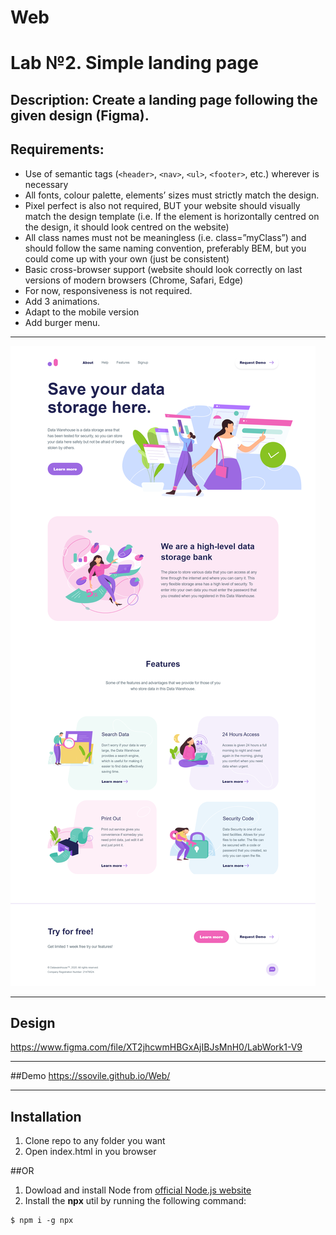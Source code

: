 # Web
# Lab №2. Simple landing page

## <b>Description:</b> Create a landing page following the given design (Figma).

## <b>Requirements:</b>

- Use of semantic tags (`<header>`, `<nav>`, `<ul>`, `<footer>`, etc.) wherever is necessary
- All fonts, colour palette, elements’ sizes must strictly match the design.
- Pixel perfect is also not required, BUT your website should visually match the design template (i.e. If the element is horizontally centred on the design, it should look centred on the website)
- All class names must not be meaningless (i.e. class=”myClass”) and should follow the same naming convention, preferably BEM, but you could come up with your own (just be consistent)
- Basic cross-browser support (website should look correctly on last versions of modern browsers (Chrome, Safari, Edge)
- For now, responsiveness is not required.
- Add 3 animations.
- Adapt to the mobile version
- Add burger menu.

---

![](readme_images/demo.png)

---

## Design
https://www.figma.com/file/XT2jhcwmHBGxAjIBJsMnH0/LabWork1-V9

---

##Demo
https://ssovile.github.io/Web/

---

## Installation

1. Clone repo to any folder you want
2. Open index.html in you browser

##OR

1. Dowload and install Node from [official Node.js website](https://nodejs.org/)
2. Install the **npx** util by running the following command:
```
$ npm i -g npx
```